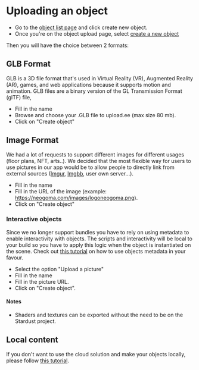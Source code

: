 # Uploading an object

- Go to the [object list page](https://stardust.neogoma.com/object_list) and click create new object.
- Once you're on the object upload page, select [create a new object](https://stardust.neogoma.com/add_bundle)

Then you will have the choice between 2 formats:

## GLB Format

GLB is a 3D file format that's used in Virtual Reality (VR), Augmented Reality (AR), games, and web applications because it supports motion and animation. GLB files are a binary version of the GL Transmission Format (glTF) file,
- Fill in the name
- Browse and choose your .GLB file to upload.ee (max size 80 mb). 
- Click on "Create object"

## Image Format
We had a lot of requests to support different images for different usages (floor plans, NFT, arts..). We decided that the most flexible way for users to use pictures in our app would be to allow people to directly link from external sources ([Imgur](https://imgur.com/), [Imgbb](https://imgbb.com/), user own server...). 
- Fill in the name
- Fill in the URL of the image (example: https://neogoma.com/images/logoneogoma.png). 
- Click on "Create object"

### Interactive objects
Since we no longer support bundles you have to rely on using metadata to enable interactivity with objects. The scripts and interactivity will be local to your build so you have to apply this logic when the object is instantiated on the scene.
Check out [this tutorial](https://youtu.be/ez_dbPhejZs) on how to use objects metadata in your favour.  





- Select the option "Upload a picture"
- Fill in the name
- Fill in the picture URL.
- Click on "Create object".

#### Notes
- Shaders and textures can be exported without the need to be on the Stardust project.

## Local content

If you don't want to use the cloud solution and make your objects locally, please follow [this tutorial](developer/1_1_setup_project.md).